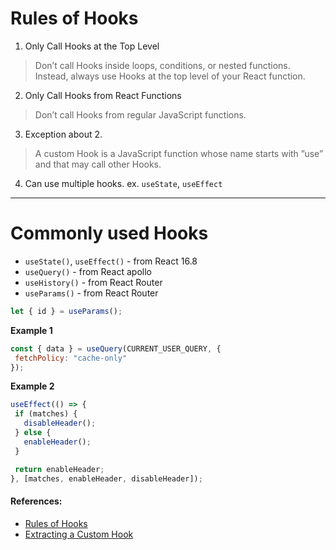 # Rules of Hooks

1. Only Call Hooks at the Top Level
>Don’t call Hooks inside loops, conditions, or nested functions. Instead, always use Hooks at the top level of your React function.

2. Only Call Hooks from React Functions
>Don’t call Hooks from regular JavaScript functions.

3. Exception about 2.
>A custom Hook is a JavaScript function whose name starts with ”use” and that may call other Hooks.

4. Can use multiple hooks. ex. `useState`, `useEffect`
<hr />


# Commonly used Hooks

- `useState()`, `useEffect()` - from React 16.8
- `useQuery()` - from React apollo
- `useHistory()` - from React Router
- `useParams()` - from React Router

```js
let { id } = useParams();
```

**Example 1**

```js
const { data } = useQuery(CURRENT_USER_QUERY, {
 fetchPolicy: "cache-only"
});
```

**Example 2**
```js
useEffect(() => {
 if (matches) {
   disableHeader();
 } else {
   enableHeader();
 }

 return enableHeader;
}, [matches, enableHeader, disableHeader]);
```

#### References:

- [Rules of Hooks](https://reactjs.org/docs/hooks-rules.html)
- [Extracting a Custom Hook](https://reactjs.org/docs/hooks-custom.html#extracting-a-custom-hook)
